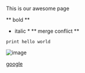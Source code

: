 This is our awesome page

** bold **
* italic *
** merge conflict **

```print hello world```

![image](/Users/erikasboren/Documents/devbootcamp/devbootcamp/phase-0-gps-1/screenshot.png)

[google](https://www.google.com/)